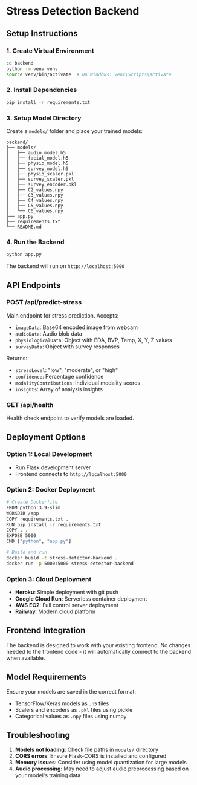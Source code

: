 # Stress Detection Backend

## Setup Instructions

### 1. Create Virtual Environment
```bash
cd backend
python -m venv venv
source venv/bin/activate  # On Windows: venv\Scripts\activate
```

### 2. Install Dependencies
```bash
pip install -r requirements.txt
```

### 3. Setup Model Directory
Create a `models/` folder and place your trained models:
```
backend/
├── models/
│   ├── audio_model.h5
│   ├── facial_model.h5
│   ├── physio_model.h5
│   ├── survey_model.h5
│   ├── physio_scaler.pkl
│   ├── survey_scaler.pkl
│   ├── survey_encoder.pkl
│   ├── C2_values.npy
│   ├── C3_values.npy
│   ├── C4_values.npy
│   ├── C5_values.npy
│   └── C6_values.npy
├── app.py
├── requirements.txt
└── README.md
```

### 4. Run the Backend
```bash
python app.py
```

The backend will run on `http://localhost:5000`

## API Endpoints

### POST /api/predict-stress
Main endpoint for stress prediction. Accepts:
- `imageData`: Base64 encoded image from webcam
- `audioData`: Audio blob data
- `physiologicalData`: Object with EDA, BVP, Temp, X, Y, Z values
- `surveyData`: Object with survey responses

Returns:
- `stressLevel`: "low", "moderate", or "high"
- `confidence`: Percentage confidence
- `modalityContributions`: Individual modality scores
- `insights`: Array of analysis insights

### GET /api/health
Health check endpoint to verify models are loaded.

## Deployment Options

### Option 1: Local Development
- Run Flask development server
- Frontend connects to `http://localhost:5000`

### Option 2: Docker Deployment
```bash
# Create Dockerfile
FROM python:3.9-slim
WORKDIR /app
COPY requirements.txt .
RUN pip install -r requirements.txt
COPY . .
EXPOSE 5000
CMD ["python", "app.py"]

# Build and run
docker build -t stress-detector-backend .
docker run -p 5000:5000 stress-detector-backend
```

### Option 3: Cloud Deployment
- **Heroku**: Simple deployment with git push
- **Google Cloud Run**: Serverless container deployment
- **AWS EC2**: Full control server deployment
- **Railway**: Modern cloud platform

## Frontend Integration

The backend is designed to work with your existing frontend. No changes needed to the frontend code - it will automatically connect to the backend when available.

## Model Requirements

Ensure your models are saved in the correct format:
- TensorFlow/Keras models as `.h5` files
- Scalers and encoders as `.pkl` files using pickle
- Categorical values as `.npy` files using numpy

## Troubleshooting

1. **Models not loading**: Check file paths in `models/` directory
2. **CORS errors**: Ensure Flask-CORS is installed and configured
3. **Memory issues**: Consider using model quantization for large models
4. **Audio processing**: May need to adjust audio preprocessing based on your model's training data